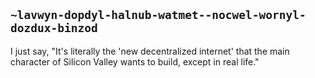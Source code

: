 ## `~lavwyn-dopdyl-halnub-watmet--nocwel-wornyl-dozdux-binzod`
I just say, "It's literally the 'new decentralized internet' that the main character of Silicon Valley wants to build, except in real life."